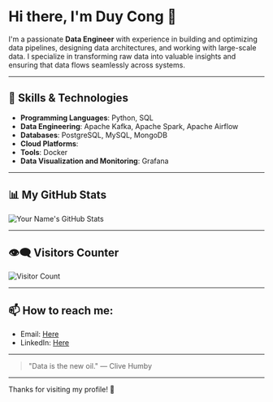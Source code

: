 # Hi there, I'm Duy Cong 👋

I'm a passionate **Data Engineer** with experience in building and optimizing data pipelines, designing data architectures, and working with large-scale data. I specialize in transforming raw data into valuable insights and ensuring that data flows seamlessly across systems.

---

## 🚀 Skills & Technologies

- **Programming Languages**: Python, SQL
- **Data Engineering**: Apache Kafka, Apache Spark, Apache Airflow
- **Databases**: PostgreSQL, MySQL, MongoDB
- **Cloud Platforms**:
- **Tools**: Docker
- **Data Visualization and Monitoring**: Grafana

---

## 📊 My GitHub Stats

![Your Name's GitHub Stats](https://github-readme-stats.vercel.app/api?username=dkon911&show_icons=true&hide_title=true&hide_border=true&count_private=true&theme=radical)

---

## 👁️‍🗨️ Visitors Counter

![Visitor Count](https://profile-counter.glitch.me/dkon911/count.svg)

---

## 📫 How to reach me:

- Email: [Here](mailto:dkon.de31337@gmail.com)
- LinkedIn: [Here](https://www.linkedin.com/in/ngo-truong-duy-cong-697726267/)

---

> "Data is the new oil." — Clive Humby

---

Thanks for visiting my profile! 🙌
